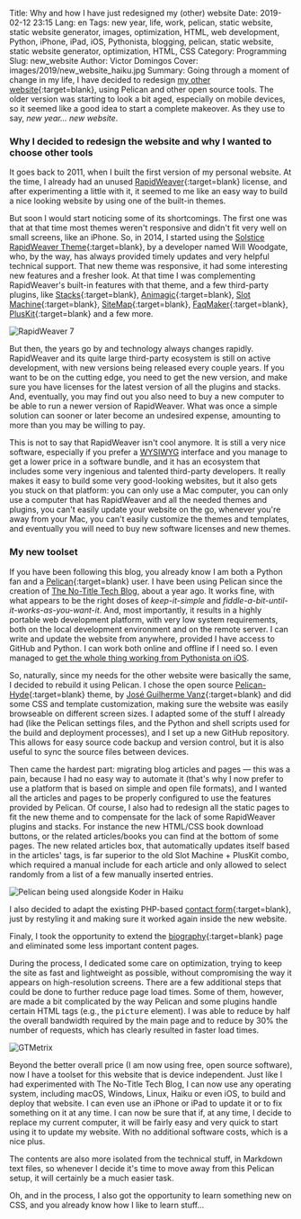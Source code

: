 Title: Why and how I have just redesigned my (other) website
Date: 2019-02-12 23:15
Lang: en
Tags: new year, life, work, pelican, static website, static website generator, images, optimization, HTML, web development, Python, iPhone, iPad, iOS, Pythonista, blogging, pelican, static website, static website generator, optimization, HTML, CSS
Category: Programming
Slug: new_website
Author: Victor Domingos
Cover: images/2019/new_website_haiku.jpg
Summary: Going through a moment of change in my life, I have decided to redesign [my other website](https://victordomingos.com/){:target=blank}, using Pelican and other open source tools. The older version was starting to look a bit aged, especially on mobile devices, so it seemed like a good idea to start a complete makeover. As they use to say, *new year... new website*.


### Why I decided to redesign the website and why I wanted to choose other tools

It goes back to 2011, when I built the first version of my personal website. At the time, I already had an unused [RapidWeaver](https://www.realmacsoftware.com/rapidweaver/){:target=blank} license, and after experimenting a little with it, it seemed to me like an easy way to build a nice looking website by using one of the built-in themes. 

But soon I would start noticing some of its shortcomings. The first one was that at that time most themes weren't responsive and didn't fit very well on small screens, like an iPhone. So, in 2014, I started using the [Solstice RapidWeaver Theme](https://themeflood.com/solstice/){:target=blank}, by a developer named Will Woodgate, who, by the way, has always provided timely updates and very helpful technical support. That new theme was responsive, it had some interesting new features and a fresher look. At that time I was complementing RapidWeaver's built-in features with that theme, and a few third-party plugins, like [Stacks](https://yourhead.com/stacks/){:target=blank}, [Animagic](https://elixirgraphics.com/plugins/animagic){:target=blank}, [Slot Machine](https://docs.joeworkman.net/rapidweaver/stacks/slot-machine){:target=blank}, [SiteMap](http://www.yourhead.com/sitemap){:target=blank}, [FaqMaker](http://yourhead.com/faqmaker){:target=blank}, [PlusKit](http://yourhead.com/pluskit){:target=blank} and a few more.

![RapidWeaver 7]({static}/images/2019/rapidweaver7.jpg)

But then, the years go by and technology always changes rapidly. RapidWeaver and its quite large third-party ecosystem is still on active development, with new versions being released every couple years. If you want to be on the cutting edge, you need to get the new version, and make sure you have licenses for the latest version of all the plugins and stacks. And, eventually, you may find out you also need to buy a new computer to be able to run a newer version of RapidWeaver. What was once a simple solution can sooner or later become an undesired expense, amounting to more than you may be willing to pay.

This is not to say that RapidWeaver isn't cool anymore. It is still a very nice software, especially if you prefer a [WYSIWYG](https://en.wikipedia.org/wiki/WYSIWYG) interface and you manage to get a lower price in a software bundle, and it has an ecosystem that includes some very ingenious and talented third-party developers. It really makes it easy to build some very good-looking websites, but it also gets you stuck on that platform: you can only use a Mac computer, you can only use a computer that has RapidWeaver and all the needed themes and plugins, you can't easily update your website on the go, whenever you're away from your Mac, you can't easily customize the themes and templates, and eventually you will need to buy new software licenses and new themes.


### My new toolset

If you have been following this blog, you already know I am both a Python fan and a [Pelican](https://docs.getpelican.com/){:target=blank} user. I have been using Pelican since the creation of [The No-Title Tech Blog](https://no-title.victordomingos.com), about a year ago. It works fine, with what appears to be the right doses of *keep-it-simple* and *fiddle-a-bit-until-it-works-as-you-want-it*. And, most importantly, it results in a highly portable web development platform, with very low system requirements, both on the local development environment and on the remote server. I can write and update the website from anywhere, provided I have access to GitHub and Python. I can work both online and offline if I need so. I even managed to [get the whole thing working from Pythonista on iOS]({filename}/articles/2018/2018-07-01_how_i_use_python_to_blog_from_iphone.md). 

So, naturally, since my needs for the other website were basically the same, I decided to rebuild it using Pelican. I chose the open source [Pelican-Hyde](https://github.com/jvanz/pelican-hyde){:target=blank} theme, by [José Guilherme Vanz](https://jvanz.com){:target=blank} and did some CSS and template customization, making sure the website was easily browseable on different screen sizes. I adapted some of the stuff I already had (like the Pelican settings files, and the Python and shell scripts used for the build and deployment processes), and I set up a new GitHub repository. This allows for easy source code backup and version control, but it is also useful to sync the source files between devices.

Then came the hardest part: migrating blog articles and pages — this was a pain, because I had no easy way to automate it (that's why I now prefer to use a platform that is based on simple and open file formats), and I wanted all the articles and pages to be properly configured to use the features provided by Pelican. Of course, I also had to redesign all the static pages to fit the new theme and to compensate for the lack of some RapidWeaver plugins and stacks. For instance the new HTML/CSS book download buttons, or the related articles/books you can find at the bottom of some pages. The new related articles box, that automatically updates itself based in the articles' tags, is far superior to the old Slot Machine + PlusKit combo, which required a manual include for each article and only allowed to select randomly from a list of a few manually inserted entries.

![Pelican being used alongside Koder in Haiku]({static}/images/2019/pelican_koder_haiku.png)

I also decided to adapt the existing PHP-based [contact form](https://victordomingos.com/info/contactos.php){:target=blank}, just by restyling it and making sure it worked again inside the new website. 

Finaly, I took the opportunity to extend the [biography](https://victordomingos.com/info/biografia.html){:target=blank} page and eliminated some less important content pages.

During the process, I dedicated some care on optimization, trying to keep the site as fast and lightweight as possible, without compromising the way it appears on high-resolution screens. There are a few additional steps that could be done to further reduce page load times. Some of them, however, are made a bit complicated by the way Pelican and some plugins handle certain HTML tags (e.g., the <tt>picture</tt> element). I was able to reduce by half the overall bandwidth required by the main page and to reduce by 30% the number of requests, which has clearly resulted in faster load times.

![GTMetrix]({static}/images/2019/gtmetrix_optimization_history.png)


Beyond the better overall price (I am now using free, open source software), now I have a toolset for this website that is device independent. Just like I had experimented with The No-Title Tech Blog, I can now use any operating system, including macOS, Windows, Linux, Haiku or even iOS, to build and deploy that website. I can even use an iPhone or iPad to update it or to fix something on it at any time. I can now be sure that if, at any time, I decide to replace my current computer, it will be fairly easy and very quick to start using it to update my website. With no additional software costs, which is a nice plus.

The contents are also more isolated from the technical stuff, in Markdown text files, so whenever I decide it's time to move away from this Pelican setup, it will certainly be a much easier task.

Oh, and in the process, I also got the opportunity to learn something new on CSS, and you already know how I like to learn stuff...

